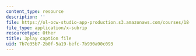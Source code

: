 ```yaml
---
content_type: resource
description: ''
file: https://ol-ocw-studio-app-production.s3.amazonaws.com/courses/18-01sc-single-variable-calculus-fall-2010/7b7e35b72b0f5a19befc7b930a90c093_G5BP8mTzkyk.vtt
file_type: application/x-subrip
resourcetype: Other
title: 3play caption file
uid: 7b7e35b7-2b0f-5a19-befc-7b930a90c093
---
```

